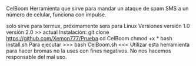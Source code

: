 CelBoom
Herramienta que sirve para mandar un ataque de spam SMS a un número de celular, funciona con impulse.

solo sirve para termux, próximamente sera para Linux
Versiones
versión 1.0
versión 2.0 >> actual
Instalación:
git clone https://github.com/Xemon777/Prueba
cd CelBoom
chmod +x *
bash install.sh
Para ejecutar >>> bash CelBoom.sh <<<
Utilizar esta herramienta para hacer bromas no la uses con fines negativos. No nos hacemos responsable del mal uso.
